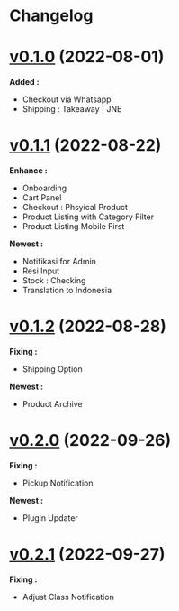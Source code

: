 # Changelog

# [v0.1.0]() (2022-08-01)

**Added :**
- Checkout via Whatsapp
- Shipping : Takeaway | JNE


# [v0.1.1]() (2022-08-22)

**Enhance :**
- Onboarding
- Cart Panel
- Checkout : Phsyical Product
- Product Listing with Category Filter
- Product Listing Mobile First

**Newest :**
- Notifikasi for Admin
- Resi Input
- Stock : Checking
- Translation to Indonesia

# [v0.1.2]() (2022-08-28)
**Fixing :**
- Shipping Option

**Newest :**
- Product Archive

# [v0.2.0]() (2022-09-26)
**Fixing :**
- Pickup Notification

**Newest :**
- Plugin Updater

# [v0.2.1]() (2022-09-27)
**Fixing :**
- Adjust Class Notification